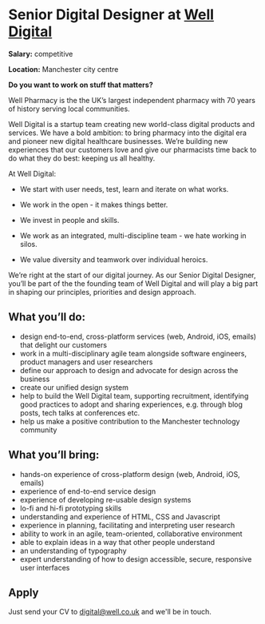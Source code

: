 # Senior Digital Designer at [Well Digital](https://digital.well.co.uk)

**Salary:** competitive 

**Location:** Manchester city centre

**Do you want to work on stuff that matters?** 

Well Pharmacy is the the UK’s largest independent pharmacy with 70 years of history serving local communities. 

Well Digital is a startup team creating new world-class digital products and services. We have a bold ambition: to bring pharmacy into the digital era and pioneer new digital healthcare businesses. We’re building new experiences that our customers love and give our pharmacists time back to do what they do best: keeping us all healthy. 

At Well Digital:

- We start with user needs, test, learn and iterate on what works.

- We work in the open - it makes things better.  
- We invest in people and skills. 
- We work as an integrated, multi-discipline team - we hate working in silos.  
- We value diversity and teamwork over individual heroics.

We’re right at the start of our digital journey. As our Senior Digital Designer, you’ll be part of the the founding team of Well Digital and will play a big part in shaping our principles, priorities and design approach.  

## What you’ll do: 

- design end-to-end, cross-platform services (web, Android, iOS, emails) that delight our customers 
- work in a multi-disciplinary agile team alongside software engineers, product managers and user researchers
- define our approach to design and advocate for design across the business 
- create our unified design system
- help to build the Well Digital team, supporting recruitment, identifying good practices to adopt and sharing experiences, e.g. through blog posts, tech talks at conferences etc. 
- help us make a positive contribution to the Manchester technology community 

## What you’ll bring: 

- hands-on experience of cross-platform design (web, Android, iOS, emails)
- experience of end-to-end service design
- experience of developing re-usable design systems 
- lo-fi and hi-fi prototyping skills
- understanding and experience of HTML, CSS and Javascript
- experience in planning, facilitating and interpreting user research
- ability to work in an agile, team-oriented, collaborative environment
- able to explain ideas in a way that other people understand
- an understanding of typography
- expert understanding of how to design accessible, secure, responsive user interfaces

## Apply

Just send your CV to digital@well.co.uk and we'll be in touch. 
